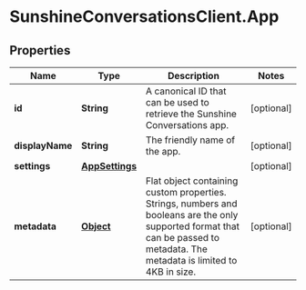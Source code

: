 # SunshineConversationsClient.App

## Properties

Name | Type | Description | Notes
------------ | ------------- | ------------- | -------------
**id** | **String** | A canonical ID that can be used to retrieve the Sunshine Conversations app. | [optional] 
**displayName** | **String** | The friendly name of the app. | [optional] 
**settings** | [**AppSettings**](AppSettings.md) |  | [optional] 
**metadata** | [**Object**](.md) | Flat object containing custom properties. Strings, numbers and booleans  are the only supported format that can be passed to metadata. The metadata is limited to 4KB in size.  | [optional] 


